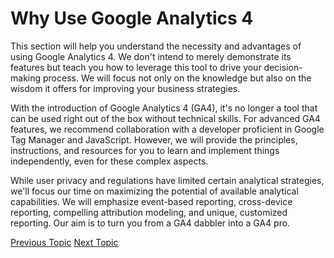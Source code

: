 # Why Use Google Analytics 4

This section will help you understand the necessity and advantages of using Google Analytics 4. We don't intend to merely demonstrate its features but teach you how to leverage this tool to drive your decision-making process. We will focus not only on the knowledge but also on the wisdom it offers for improving your business strategies.

With the introduction of Google Analytics 4 (GA4), it's no longer a tool that can be used right out of the box without technical skills. For advanced GA4 features, we recommend collaboration with a developer proficient in Google Tag Manager and JavaScript. However, we will provide the principles, instructions, and resources for you to learn and implement things independently, even for these complex aspects.

While user privacy and regulations have limited certain analytical strategies, we'll focus our time on maximizing the potential of available analytical capabilities. We will emphasize event-based reporting, cross-device reporting, compelling attribution modeling, and unique, customized reporting. Our aim is to turn you from a GA4 dabbler into a GA4 pro.

[Previous Topic](ReadMe.md) [Next Topic](ReadMe.md)
